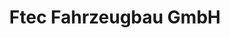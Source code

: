 ---
title: "Ftec Fahrzeugbau GmbH"
url: /herrngiersdorf/ftec-fahrzeugbau-gmbh/
shop: Autowerkstatt
---